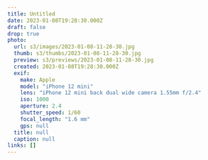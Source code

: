 ```yaml
---
title: Untitled
date: 2023-01-08T19:28:30.000Z
draft: false
drop: true
photo:
  url: s3/images/2023-01-08-11-28-30.jpg
  thumb: s3/thumbs/2023-01-08-11-28-30.jpg
  preview: s3/previews/2023-01-08-11-28-30.jpg
  created: 2023-01-08T19:28:30.000Z
  exif:
    make: Apple
    model: "iPhone 12 mini"
    lens: "iPhone 12 mini back dual wide camera 1.55mm f/2.4"
    iso: 1000
    aperture: 2.4
    shutter_speed: 1/60
    focal_length: "1.6 mm"
    gps: null
  title: null
  caption: null
links: []
---
```

